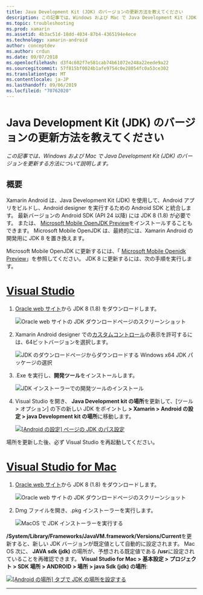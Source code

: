```yaml
---
title: Java Development Kit (JDK) のバージョンの更新方法を教えてください
description: この記事では、Windows および Mac で Java Development Kit (JDK) のバージョンを更新する方法について説明します。
ms.topic: troubleshooting
ms.prod: xamarin
ms.assetid: 4b3ac51d-18dd-4034-87b4-4365194e4ece
ms.technology: xamarin-android
author: conceptdev
ms.author: crdun
ms.date: 09/07/2018
ms.openlocfilehash: d3f4c602f7e581cab74b61072e248a22eede9a22
ms.sourcegitcommit: 57f815bf0024b1afe9754c0e28054fc0a53ce302
ms.translationtype: MT
ms.contentlocale: ja-JP
ms.lasthandoff: 09/06/2019
ms.locfileid: "70762020"
---
```

# <a name="how-do-i-update-the-java-development-kit-jdk-version"></a>Java Development Kit (JDK) のバージョンの更新方法を教えてください

_この記事では、Windows および Mac で Java Development Kit (JDK) のバージョンを更新する方法について説明します。_

## <a name="overview"></a>概要

Xamarin Android は、Java Development Kit (JDK) を使用して、Android アプリをビルドし、Android designer を実行するための Android SDK と統合します。 最新バージョンの Android SDK (API 24 以降) には JDK 8 (1.8) が必要です。 または、 [Microsoft Mobile OpenJDK Preview](~/android/get-started/installation/openjdk.md)をインストールすることもできます。 Microsoft Mobile OpenJDK は、最終的には、Xamarin Android の開発用に JDK 8 を置き換えます。

Microsoft Mobile OpenJDK に更新するには、「 [Microsoft Mobile Openjdk Preview](~/android/get-started/installation/openjdk.md)」を参照してください。 JDK 8 に更新するには、次の手順を実行します。

# <a name="visual-studiotabwindows"></a>[Visual Studio](#tab/windows)

1. [Oracle web サイト](https://www.oracle.com/technetwork/java/javase/downloads/index.html)から JDK 8 (1.8) をダウンロードします。

    ![Oracle web サイトの JDK ダウンロードページのスクリーンショット](update-jdk-images/image1.png)

2. Xamarin Android designer での[カスタムコントロール](https://github.com/xamarin/release-notes-archive/blob/master/release-notes/vs/xamarin.vs_4/xamarin.vs_4.2/index.md#androiddesignercustomcontrols)の表示を許可するには、64ビットバージョンを選択します。

    ![JDK のダウンロードページからダウンロードする Windows x64 JDK パッケージの選択](update-jdk-images/image2.png)

3. .Exe を実行し、**開発ツール**をインストールします。

    ![JDK インストーラーでの開発ツールのインストール](update-jdk-images/image3.png)

4. Visual Studio を開き、 **Java Development kit の場所**を更新して、[ツール > オプション] の下の新しい JDK をポイントし **> Xamarin > Android の設定 > java Development kit の場所**に移動します。

    [![[Android の設定] ページの JDK のパス設定](update-jdk-images/image4-sml.png)](update-jdk-images/image4.png#lightbox)

場所を更新した後、必ず Visual Studio を再起動してください。

# <a name="visual-studio-for-mactabmacos"></a>[Visual Studio for Mac](#tab/macos)

1. [Oracle web サイト](https://www.oracle.com/technetwork/java/javase/downloads/index.html)から JDK 8 (1.8) をダウンロードします。

    ![Oracle web サイトの JDK ダウンロードページのスクリーンショット](update-jdk-images/image1.png)

2. Dmg ファイルを開き、.pkg インストーラーを実行します。

    ![MacOS で JDK インストーラーを実行する](update-jdk-images/image5.png)

**/System/Library/Frameworks/JavaVM.framework/Versions/Current**を更新すると、新しい JDK バージョンが既定値として自動的に設定されます。 Mac OS 次に、 **JAVA sdk (jdk)** の場所が、予想される既定値である **/usr**に設定されていることを再確認できます。 **Visual Studio for Mac > 基本設定 > プロジェクト > SDK 場所 > ANDROID > 場所 > java Sdk (jdk) の場所**:

[![[Android の場所] タブで JDK の場所を設定する](update-jdk-images/image6-sml.png)](update-jdk-images/image6.png#lightbox)

-----
